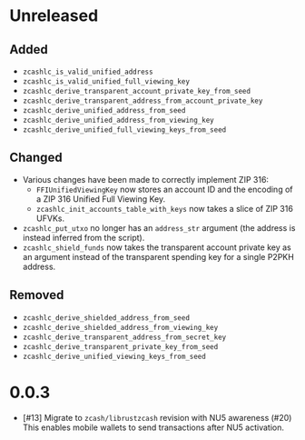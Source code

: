 # Unreleased
## Added
- `zcashlc_is_valid_unified_address`
- `zcashlc_is_valid_unified_full_viewing_key`
- `zcashlc_derive_transparent_account_private_key_from_seed`
- `zcashlc_derive_transparent_address_from_account_private_key`
- `zcashlc_derive_unified_address_from_seed`
- `zcashlc_derive_unified_address_from_viewing_key`
- `zcashlc_derive_unified_full_viewing_keys_from_seed`

## Changed
- Various changes have been made to correctly implement ZIP 316:
  - `FFIUnifiedViewingKey` now stores an account ID and the encoding of a
    ZIP 316 Unified Full Viewing Key.
  - `zcashlc_init_accounts_table_with_keys` now takes a slice of ZIP 316 UFVKs.
- `zcashlc_put_utxo` no longer has an `address_str` argument (the address is
  instead inferred from the script).
- `zcashlc_shield_funds` now takes the transparent account private key as an
  argument instead of the transparent spending key for a single P2PKH address.

## Removed
- `zcashlc_derive_shielded_address_from_seed`
- `zcashlc_derive_shielded_address_from_viewing_key`
- `zcashlc_derive_transparent_address_from_secret_key`
- `zcashlc_derive_transparent_private_key_from_seed`
- `zcashlc_derive_unified_viewing_keys_from_seed`

# 0.0.3 
-  [#13] Migrate to `zcash/librustzcash` revision with NU5 awareness (#20)
This enables mobile wallets to send transactions after NU5 activation.